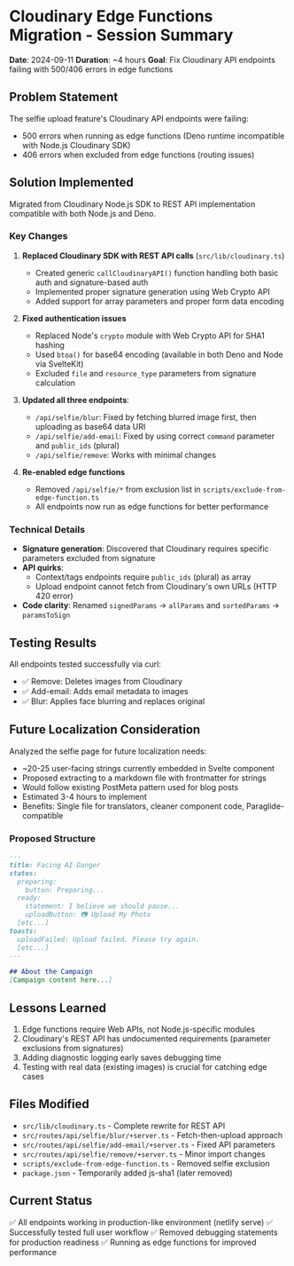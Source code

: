 # Cloudinary Edge Functions Migration - Session Summary

**Date**: 2024-09-11
**Duration**: ~4 hours
**Goal**: Fix Cloudinary API endpoints failing with 500/406 errors in edge functions

## Problem Statement

The selfie upload feature's Cloudinary API endpoints were failing:
- 500 errors when running as edge functions (Deno runtime incompatible with Node.js Cloudinary SDK)
- 406 errors when excluded from edge functions (routing issues)

## Solution Implemented

Migrated from Cloudinary Node.js SDK to REST API implementation compatible with both Node.js and Deno.

### Key Changes

1. **Replaced Cloudinary SDK with REST API calls** (`src/lib/cloudinary.ts`)
   - Created generic `callCloudinaryAPI()` function handling both basic auth and signature-based auth
   - Implemented proper signature generation using Web Crypto API
   - Added support for array parameters and proper form data encoding

2. **Fixed authentication issues**
   - Replaced Node's `crypto` module with Web Crypto API for SHA1 hashing
   - Used `btoa()` for base64 encoding (available in both Deno and Node via SvelteKit)
   - Excluded `file` and `resource_type` parameters from signature calculation

3. **Updated all three endpoints**:
   - `/api/selfie/blur`: Fixed by fetching blurred image first, then uploading as base64 data URI
   - `/api/selfie/add-email`: Fixed by using correct `command` parameter and `public_ids` (plural)
   - `/api/selfie/remove`: Works with minimal changes

4. **Re-enabled edge functions** 
   - Removed `/api/selfie/*` from exclusion list in `scripts/exclude-from-edge-function.ts`
   - All endpoints now run as edge functions for better performance

### Technical Details

- **Signature generation**: Discovered that Cloudinary requires specific parameters excluded from signature
- **API quirks**: 
  - Context/tags endpoints require `public_ids` (plural) as array
  - Upload endpoint cannot fetch from Cloudinary's own URLs (HTTP 420 error)
- **Code clarity**: Renamed `signedParams` → `allParams` and `sortedParams` → `paramsToSign`

## Testing Results

All endpoints tested successfully via curl:
- ✅ Remove: Deletes images from Cloudinary
- ✅ Add-email: Adds email metadata to images  
- ✅ Blur: Applies face blurring and replaces original

## Future Localization Consideration

Analyzed the selfie page for future localization needs:
- ~20-25 user-facing strings currently embedded in Svelte component
- Proposed extracting to a markdown file with frontmatter for strings
- Would follow existing PostMeta pattern used for blog posts
- Estimated 3-4 hours to implement
- Benefits: Single file for translators, cleaner component code, Paraglide-compatible

### Proposed Structure
```markdown
---
title: Facing AI Danger
states:
  preparing:
    button: Preparing...
  ready:
    statement: I believe we should pause...
    uploadButton: 📷 Upload My Photo
  [etc...]
toasts:
  uploadFailed: Upload failed. Please try again.
  [etc...]
---

## About the Campaign
[Campaign content here...]
```

## Lessons Learned

1. Edge functions require Web APIs, not Node.js-specific modules
2. Cloudinary's REST API has undocumented requirements (parameter exclusions from signatures)
3. Adding diagnostic logging early saves debugging time
4. Testing with real data (existing images) is crucial for catching edge cases

## Files Modified

- `src/lib/cloudinary.ts` - Complete rewrite for REST API
- `src/routes/api/selfie/blur/+server.ts` - Fetch-then-upload approach
- `src/routes/api/selfie/add-email/+server.ts` - Fixed API parameters
- `src/routes/api/selfie/remove/+server.ts` - Minor import changes
- `scripts/exclude-from-edge-function.ts` - Removed selfie exclusion
- `package.json` - Temporarily added js-sha1 (later removed)

## Current Status

✅ All endpoints working in production-like environment (netlify serve)
✅ Successfully tested full user workflow
✅ Removed debugging statements for production readiness
✅ Running as edge functions for improved performance